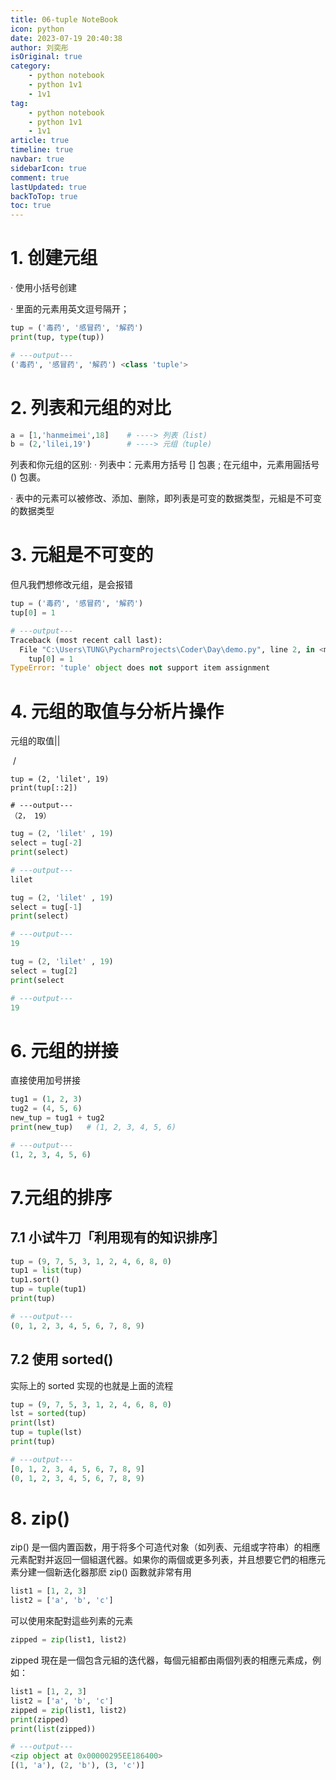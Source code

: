 ```yaml
---
title: 06-tuple NoteBook
icon: python
date: 2023-07-19 20:40:38
author: 刘奕彤
isOriginal: true
category: 
    - python notebook
    - python 1v1
    - 1v1
tag:
    - python notebook
    - python 1v1
    - 1v1
article: true
timeline: true
navbar: true
sidebarIcon: true
comment: true
lastUpdated: true
backToTop: true
toc: true
---
```


# 1. 创建元组

· 使用小括号创建

· 里面的元素用英文逗号隔开；

```python
tup = ('毒药', '感冒药', '解药')
print(tup, type(tup))

# ---output---
('毒药', '感冒药', '解药') <class 'tuple'>
```

# 2. 列表和元组的对比

```python
a = [1,'hanmeimei',18]    # ----> 列表（list)
b = (2,'lilei,19')        # ----> 元组（tuple)
```



列表和你元组的区别:
· 列表中：元素用方括号 [] 包裹 ; 在元组中，元素用圓括号 () 包裹。

· 表中的元素可以被修改、添加、删除，即列表是可变的数据类型，元組是不可变的数据类型

# 3. 元組是不可变的

但凡我們想修改元组，是会报错

```python
tup = ('毒药', '感冒药', '解药')
tup[0] = 1

# ---output---
Traceback (most recent call last):
  File "C:\Users\TUNG\PycharmProjects\Coder\Day\demo.py", line 2, in <module>
    tup[0] = 1
TypeError: 'tuple' object does not support item assignment
```

# 4. 元组的取值与分析片操作

元组的取值||

​                    \/

```
tup = (2, 'lilet', 19)
print(tup[::2])

# ---output---
（2， 19）
```

```python
tug = (2, 'lilet' , 19)
select = tug[-2]
print(select)

# ---output---
lilet
```

```python
tug = (2, 'lilet' , 19)
select = tug[-1]
print(select)

# ---output---
19
```

```python
tug = (2, 'lilet' , 19)
select = tug[2]
print(select

# ---output---
19
```

# 6. 元组的拼接

直接使用加号拼接

```python
tug1 = (1, 2, 3)
tug2 = (4, 5, 6)
new_tup = tug1 + tug2
print(new_tup)   # (1, 2, 3, 4, 5, 6)

# ---output---
(1, 2, 3, 4, 5, 6)
```

# 7.元组的排序

## 7.1 小试牛刀「利用现有的知识排序］

```python
tup = (9, 7, 5, 3, 1, 2, 4, 6, 8, 0)
tup1 = list(tup)
tup1.sort()
tup = tuple(tup1)
print(tup)

# ---output---
(0, 1, 2, 3, 4, 5, 6, 7, 8, 9)
```

## 7.2 使用 sorted()

实际上的 sorted 实现的也就是上面的流程

```python
tup = (9, 7, 5, 3, 1, 2, 4, 6, 8, 0)
lst = sorted(tup)
print(lst)
tup = tuple(lst)
print(tup)

# ---output---
[0, 1, 2, 3, 4, 5, 6, 7, 8, 9]
(0, 1, 2, 3, 4, 5, 6, 7, 8, 9)
```

# 8. zip()

zip() 是一個内置函数，用于将多个可造代对象（如列表、元组或字符串）的相應元素配對并返回一個組選代器。如果你的兩個或更多列表，并且想要它們的相應元素分建一個新迭化器那麽 zip() 函數就非常有用

```python
list1 = [1, 2, 3]
list2 = ['a', 'b', 'c']
```

可以使用來配對這些列素的元素

```python
zipped = zip(list1, list2)
```

zipped 現在是一個包含元組的迭代器，每個元組都由兩個列表的相應元素成，例如：

```python
list1 = [1, 2, 3]
list2 = ['a', 'b', 'c']
zipped = zip(list1, list2)
print(zipped)
print(list(zipped))

# ---output---
<zip object at 0x00000295EE186400>
[(1, 'a'), (2, 'b'), (3, 'c')]
```



